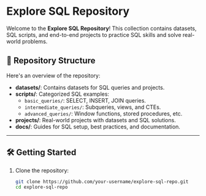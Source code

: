 # Explore SQL Repository

Welcome to the **Explore SQL Repository**! This collection contains datasets, SQL scripts, and end-to-end projects to practice SQL skills and solve real-world problems.

## 📂 Repository Structure
Here's an overview of the repository:

- **datasets/**: Contains datasets for SQL queries and projects.
- **scripts/**: Categorized SQL examples:
  - `basic_queries/`: SELECT, INSERT, JOIN queries.
  - `intermediate_queries/`: Subqueries, views, and CTEs.
  - `advanced_queries/`: Window functions, stored procedures, etc.
- **projects/**: Real-world projects with datasets and SQL solutions.
- **docs/**: Guides for SQL setup, best practices, and documentation.

---

## 🛠️ Getting Started
1. Clone the repository:
   ```bash
   git clone https://github.com/your-username/explore-sql-repo.git
   cd explore-sql-repo

